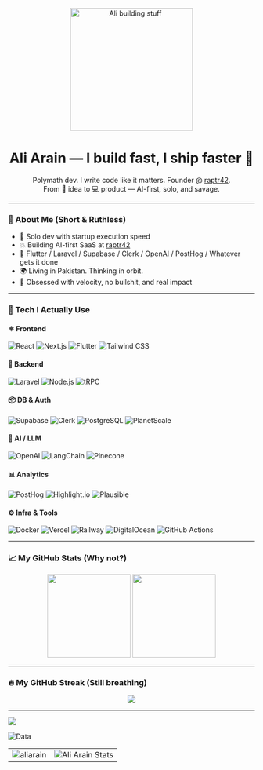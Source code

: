 <!-- Profile Header -->
<div align="center">
  <img src="https://media.giphy.com/media/xT0xeJpnrWC4XWblEk/giphy.gif" width="250" alt="Ali building stuff" />
</div>

<h1 align="center">Ali Arain — I build fast, I ship faster 🚀</h1>

<p align="center">
  Polymath dev. I write code like it matters. Founder @ <a href="https://raptr42.com" target="_blank">raptr42</a>.<br>
  From 🧠 idea to 💻 product — AI-first, solo, and savage.
</p>

---

### 💬 About Me (Short & Ruthless)

- 🧠 Solo dev with startup execution speed
- 💥 Building AI-first SaaS at [raptr42](https://raptr42.com)
- 🔧 Flutter / Laravel / Supabase / Clerk / OpenAI / PostHog / Whatever gets it done
- 🌍 Living in Pakistan. Thinking in orbit.
- 🖤 Obsessed with velocity, no bullshit, and real impact

---

### 🧠 Tech I Actually Use

#### ⚛️ Frontend
![React](https://img.shields.io/badge/React-61DAFB?style=flat-square&logo=react&logoColor=black)
![Next.js](https://img.shields.io/badge/Next.js-000?style=flat-square&logo=nextdotjs)
![Flutter](https://img.shields.io/badge/Flutter-02569B?style=flat-square&logo=flutter&logoColor=white)
![Tailwind CSS](https://img.shields.io/badge/Tailwind-06B6D4?style=flat-square&logo=tailwindcss)

#### 🧱 Backend
![Laravel](https://img.shields.io/badge/Laravel-F05340?style=flat-square&logo=laravel&logoColor=white)
![Node.js](https://img.shields.io/badge/Node.js-339933?style=flat-square&logo=node.js)
![tRPC](https://img.shields.io/badge/tRPC-2596be?style=flat-square)

#### 📦 DB & Auth
![Supabase](https://img.shields.io/badge/Supabase-3ECF8E?style=flat-square&logo=supabase)
![Clerk](https://img.shields.io/badge/Clerk-F8F8F8?style=flat-square&logo=clerk)
![PostgreSQL](https://img.shields.io/badge/PostgreSQL-336791?style=flat-square&logo=postgresql)
![PlanetScale](https://img.shields.io/badge/PlanetScale-000000?style=flat-square&logo=planetscale)

#### 🧠 AI / LLM
![OpenAI](https://img.shields.io/badge/OpenAI-412991?style=flat-square&logo=openai&logoColor=white)
![LangChain](https://img.shields.io/badge/LangChain-5C5C5C?style=flat-square)
![Pinecone](https://img.shields.io/badge/Pinecone-2C9AB7?style=flat-square)

#### 📊 Analytics
![PostHog](https://img.shields.io/badge/PostHog-F54E4E?style=flat-square&logo=posthog)
![Highlight.io](https://img.shields.io/badge/Highlight-black?style=flat-square)
![Plausible](https://img.shields.io/badge/Plausible-5F5DFF?style=flat-square)

#### ⚙️ Infra & Tools
![Docker](https://img.shields.io/badge/Docker-0db7ed?style=flat-square&logo=docker)
![Vercel](https://img.shields.io/badge/Vercel-000?style=flat-square&logo=vercel)
![Railway](https://img.shields.io/badge/Railway-0B0D0E?style=flat-square)
![DigitalOcean](https://img.shields.io/badge/DigitalOcean-0080FF?style=flat-square&logo=digitalocean)
![GitHub Actions](https://img.shields.io/badge/GitHub_Actions-2088FF?style=flat-square&logo=githubactions)

---

### 📈 My GitHub Stats (Why not?)

<p align="center">
  <img src="https://github-readme-stats.vercel.app/api?username=aliarain&show_icons=true&theme=radical" height="170" />
  <img src="https://github-readme-stats.vercel.app/api/top-langs/?username=aliarain&layout=compact&theme=radical" height="170" />
</p>

---

### 🔥 My GitHub Streak (Still breathing)

<p align="center">
  <img src="https://github-readme-streak-stats.herokuapp.com?user=aliarain&theme=tokyonight&hide_border=true" />
</p>

---

![](https://komarev.com/ghpvc/?username=aliarain)
<table cellspacing="0" cellpadding="0" style="border:none;">
  <tr>
    <td>
      <img align="center" src="https://github-readme-stats.vercel.app/api?username=aliarain&show_icons=true&locale=en" alt="aliarain" />
    </td>
    <td>
     <img src="https://github-readme-streak-stats.herokuapp.com?user=aliarain&theme=dark&hide_border=true&date_format=j%20M%5B%20Y%5D" alt="Ali Arain Stats" />
    </td>
     <img src="http://github-profile-summary-cards.vercel.app/api/cards/productive-time?username=vn7n24fzkq&theme=default&utcOffset=8" alt ="Data"/>
   </tr>
</table>

<!-- ![Ali's GitHub stats](https://github-readme-stats.vercel.app/api?username=aliarain&hide=contribs,prs) -->
<!-- <img align="center" src = "https://profile-counter.glitch.me/aliarain/count.svg" alt ="Loading...">
[website]: https://aliarain.raptr42.com
[mail]: mailto:aliarain@raptr42.com
[twitter]: https://twitter.com/aliarain
[linkedin]: https://linkedin.com/in/realaliarain
[github]: https://github.com/aliarain
[instagram]: https://www.instagram.com/realaliarain
[facebook]: https://www.facebook.com/aliarain11/
 -->
